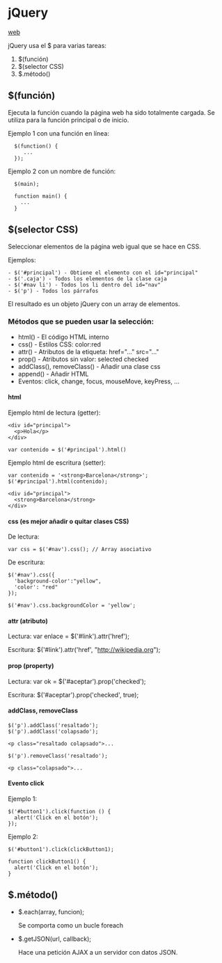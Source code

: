 jQuery
======

[web](http://jquery.com)

jQuery usa el $ para varias tareas:

  1. $(función)
  2. $(selector CSS)     
  3. $.método()

## $(función)

  Ejecuta la función cuando la página web ha sido totalmente cargada.
  Se utiliza para la función principal o de inicio.

  Ejemplo 1 con una función en línea:

      $(function() {
         ...
      });

  Ejemplo 2 con un nombre de función:

      $(main);

      function main() {
        ...
      }

## $(selector CSS)

  Seleccionar elementos de la página web igual que se hace en CSS.

  Ejemplos:

    - $('#principal') - Obtiene el elemento con el id="principal"
    - $('.caja') - Todos los elementos de la clase caja
    - $('#nav li') - Todos los li dentro del id="nav"
    - $('p') - Todos los párrafos

  El resultado es un objeto jQuery con un array de elementos.

### Métodos que se pueden usar la selección:

  - html() - El código HTML interno
  - css() - Estilos CSS: color:red
  - attr() - Atributos de la etiqueta: href="..." src="..."
  - prop() - Atributos sin valor: selected checked
  - addClass(), removeClass() - Añadir una clase css
  - append() - Añadir HTML
  - Eventos: click, change, focus, mouseMove, keyPress, ...

#### html  

Ejemplo html de lectura (getter):

    <div id="principal">
      <p>Hola</p>
    </div>

    var contenido = $('#principal').html()

Ejemplo html de escritura (setter):

    var contenido = '<strong>Barcelona</strong>';
    $('#principal').html(contenido);

    <div id="principal">
      <strong>Barcelona</strong>
    </div>

#### css (es mejor añadir o quitar clases CSS)

De lectura:

    var css = $('#nav').css(); // Array asociativo

De escritura:

    $('#nav').css({
      'background-color':"yellow",
      'color': "red"
    });

    $('#nav').css.backgroundColor = 'yellow';

#### attr (atributo)    

Lectura:
    var enlace = $('#link').attr('href');

Escritura:
    $('#link').attr('href', "http://wikipedia.org");

#### prop (property)

Lectura:
    var ok = $('#aceptar').prop('checked');

Escritura:
    $('#aceptar').prop('checked', true);

#### addClass, removeClass

    $('p').addClass('resaltado');
    $('p').addClass('colapsado');

    <p class="resaltado colapsado">...

    $('p').removeClass('resaltado');

    <p class="colapsado">...

#### Evento click

Ejemplo 1:

    $('#button1').click(function () {
      alert('Click en el botón');
    });

Ejemplo 2:

    $('#button1').click(clickButton1);    

    function clickButton1() {
      alert('Click en el botón');
    }

## $.método()

  - $.each(array, funcion);

    Se comporta como un bucle foreach

  - $.getJSON(url, callback);

    Hace una petición AJAX a un servidor con datos JSON.
